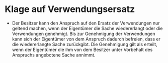 # Klage auf Verwendungsersatz

- Der Besitzer kann den Anspruch auf den Ersatz der Verwendungen nur geltend machen, wenn der Eigentümer die Sache wiedererlangt oder die Verwendungen genehmigt. Bis zur Genehmigung der Verwendungen kann sich der Eigentümer von dem Anspruch dadurch befreien, dass er die wiedererlangte Sache zurückgibt. Die Genehmigung gilt als erteilt, wenn der Eigentümer die ihm von dem Besitzer unter Vorbehalt des Anspruchs angebotene Sache annimmt.

